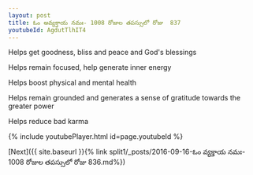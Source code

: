 ```yaml
---
layout: post
title: ఓం అవ్యక్తాయ నమః- 1008 రోజుల తపస్సులో రోజు  837
youtubeId: AgdutTlhIT4
---
```

 
 
Helps get goodness, bliss and peace and God's blessings
 
Helps remain focused, help generate inner energy 
 
Helps boost physical and mental health 
 
Helps remain grounded and generates a sense of gratitude towards the greater power 
 
Helps reduce bad karma
 
 
 
 


{% include youtubePlayer.html id=page.youtubeId %}
 
[Next]({{ site.baseurl }}{% link  split1/_posts/2016-09-16-ఓం వ్యక్తాయ నమః- 1008 రోజుల తపస్సులో రోజు  836.md%})
 
